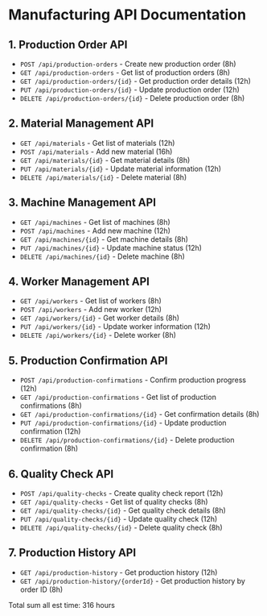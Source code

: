 # Manufacturing API Documentation

## 1. Production Order API
- `POST /api/production-orders` - Create new production order (8h)
- `GET /api/production-orders` - Get list of production orders (8h)
- `GET /api/production-orders/{id}` - Get production order details (12h)
- `PUT /api/production-orders/{id}` - Update production order (12h)
- `DELETE /api/production-orders/{id}` - Delete production order (8h)

## 2. Material Management API
- `GET /api/materials` - Get list of materials (12h)
- `POST /api/materials` - Add new material (16h)
- `GET /api/materials/{id}` - Get material details (8h)
- `PUT /api/materials/{id}` - Update material information (12h)
- `DELETE /api/materials/{id}` - Delete material (8h)

## 3. Machine Management API
- `GET /api/machines` - Get list of machines (8h)
- `POST /api/machines` - Add new machine (12h)
- `GET /api/machines/{id}` - Get machine details (8h)
- `PUT /api/machines/{id}` - Update machine status (12h)
- `DELETE /api/machines/{id}` - Delete machine (8h)

## 4. Worker Management API
- `GET /api/workers` - Get list of workers (8h)
- `POST /api/workers` - Add new worker (12h)
- `GET /api/workers/{id}` - Get worker details (8h)
- `PUT /api/workers/{id}` - Update worker information (12h)
- `DELETE /api/workers/{id}` - Delete worker (8h)

## 5. Production Confirmation API
- `POST /api/production-confirmations` - Confirm production progress (12h)
- `GET /api/production-confirmations` - Get list of production confirmations (8h)
- `GET /api/production-confirmations/{id}` - Get confirmation details (8h)
- `PUT /api/production-confirmations/{id}` - Update production confirmation (12h)
- `DELETE /api/production-confirmations/{id}` - Delete production confirmation (8h)

## 6. Quality Check API
- `POST /api/quality-checks` - Create quality check report (12h)
- `GET /api/quality-checks` - Get list of quality checks (8h)
- `GET /api/quality-checks/{id}` - Get quality check details (8h)
- `PUT /api/quality-checks/{id}` - Update quality check (12h)
- `DELETE /api/quality-checks/{id}` - Delete quality check (8h)

## 7. Production History API
- `GET /api/production-history` - Get production history (12h)
- `GET /api/production-history/{orderId}` - Get production history by order ID (8h)

Total sum all est time: 316 hours
